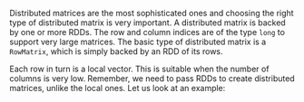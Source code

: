 Distributed matrices are the most sophisticated ones and choosing the right type of distributed matrix is very important. A distributed matrix is backed by one or more RDDs. The row and column indices are of the type `long` to support very large matrices. The basic type of distributed matrix is a `RowMatrix`, which is simply backed by an RDD of its rows.

Each row in turn is a local vector. This is suitable when the number of columns is very low. Remember, we need to pass RDDs to create distributed matrices, unlike the local ones. Let us look at an example:

